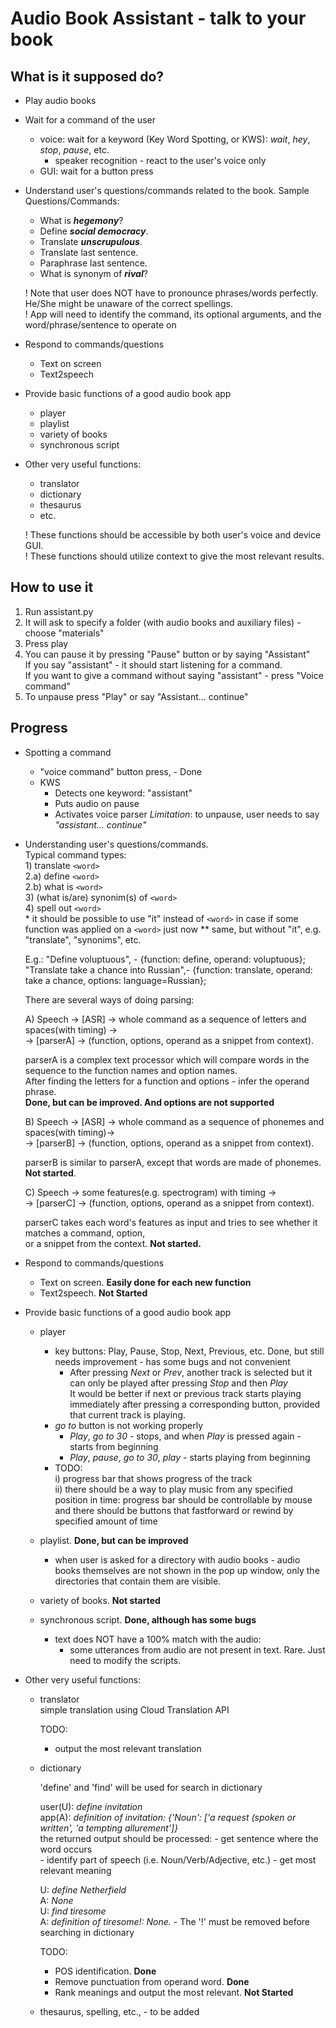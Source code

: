 # Audio Book Assistant - talk to your book

## What is it supposed do?
- Play audio books
- Wait for a command of the user
    - voice: wait for a keyword (Key Word Spotting, or KWS): *wait*, *hey*, *stop*, *pause*, etc.
        - speaker recognition - react to the user's voice only
    - GUI: wait for a button press
- Understand user's questions/commands related to the book. Sample Questions/Commands:
    - What is ***hegemony***?
    - Define ***social democracy***.
    - Translate ***unscrupulous***.
    - Translate last sentence.
    - Paraphrase last sentence.
    - What is synonym of ***rival***?  
    
    ! Note that user does NOT have to pronounce phrases/words perfectly. He/She might be unaware of the correct spellings.  
    ! App will need to identify the command, its optional arguments, and the word/phrase/sentence to operate on
    
- Respond to commands/questions
    - Text on screen
    - Text2speech

- Provide basic functions of a good audio book app
    - player
    - playlist
    - variety of books
    - synchronous script
    
- Other very useful functions:
    - translator
    - dictionary
    - thesaurus
    - etc.  
    
    ! These functions should be accessible by both user's voice and device GUI.  
    ! These functions should utilize context to give the most relevant results.  


## How to use it
1) Run assistant.py  
2) It will ask to specify a folder (with audio books and auxiliary files) -   
choose "materials"
3) Press play
4) You can pause it by pressing "Pause" button or by saying "Assistant"  
    If you say "assistant" - it should start listening for a command.  
    If you want to give a command without saying "assistant" - press "Voice command"
5) To unpause press "Play" or say "Assistant... continue"

## Progress

- Spotting a command
    - "voice command" button press, - Done
    - KWS
        - Detects one keyword: "assistant"
        - Puts audio on pause
        - Activates voice parser
        *Limitation*: to unpause, user needs to say *"assistant... continue"*

- Understanding user's questions/commands.  
    Typical command types:  
        1) translate `<word>`  
        2.a) define `<word>`  
        2.b) what is `<word>`  
        3) (what is/are) synonim(s) of `<word>`  
        4) spell out `<word>`  
        * it should be possible to use "it" instead of `<word>` in case if some function was applied on a `<word>` just now
        ** same, but without "it", e.g. "translate", "synonims", etc.

    E.g.: "Define voluptuous", - {function: define, operand: voluptuous};  
          "Translate take a chance into Russian",- {function: translate, operand: take a chance, options: language=Russian};  
    
    There are several ways of doing parsing:  
    
    A) Speech -> [ASR] -> whole command as a sequence of letters and spaces(with timing) ->  
    -> [parserA] -> (function, options, operand as a snippet from context).  
    
    parserA is a complex text processor which will compare words in the sequence to the function names and option names.  
    After finding the letters for a function and options - infer the operand phrase.  
    **Done, but can be improved. And options are not supported**
    
    B) Speech -> [ASR] -> whole command as a sequence of phonemes and spaces(with timing)->  
    -> [parserB] -> (function, options, operand as a snippet from context).  
    
    parserB is similar to parserA, except that words are made of phonemes.  
    **Not started**.  
    
    C) Speech -> some features(e.g. spectrogram) with timing ->  
    -> [parserC] -> (function, options, operand as a snippet from context).  
    
    parserC takes each word's features as input and tries to see whether it matches a command, option,  
    or a snippet from the context.
    **Not started.**  
    
- Respond to commands/questions
    - Text on screen. **Easily done for each new function**
    - Text2speech.  **Not Started**
    
- Provide basic functions of a good audio book app
    - player
        - key buttons: Play, Pause, Stop, Next, Previous, etc. Done, but still needs improvement - has some bugs and not convenient
            - After pressing *Next* or *Prev*, another track is selected but it can only be played after pressing *Stop* and then *Play*  
            It would be better if next or previous track starts playing immediately after pressing a corresponding button, provided that current track is playing.  
        - *go to* button is not working properly
            - *Play*, *go to 30* - stops, and when *Play* is pressed again - starts from beginning
            - *Play*, *pause*, *go to 30*, *play* - starts playing from beginning        
        - TODO:  
		    i) progress bar that shows progress of the track  
		    ii) there should be a way to play music from any specified position in time:
			progress bar should be controllable by mouse
			and there should be buttons that fastforward or rewind by specified amount of time   
        
    - playlist. **Done, but can be improved**
        - when user is asked for a directory with audio books - audio books themselves are not shown in the pop up window,
        only the directories that contain them are visible.
    - variety of books. **Not started**
    - synchronous script. **Done, although has some bugs**
        - text does NOT have a 100% match with the audio:
            - some utterances from audio are not present in text. Rare. Just need to modify the scripts.

- Other very useful functions:
    - translator  
        simple translation using Cloud Translation API  
       
        TODO:
        - output the most relevant translation
        
    - dictionary
    
        'define' and 'find' will be used for search in dictionary  
        
        user(U): *define invitation*  
        app(A): *definition of invitation: {'Noun': ['a request (spoken or written', 'a tempting allurement']}*  
            the returned output should be processed:
                - get sentence where the word occurs  
                - identify part of speech (i.e. Noun/Verb/Adjective, etc.)
                - get most relevant meaning
        
        U: *define Netherfield*  
        A: *None*  
        U: *find tiresome*  
        A: *definition of tiresome!: None.* - The '!' must be removed before searching in dictionary  
    
        TODO:  
        - POS identification. **Done**
        - Remove punctuation from operand word. **Done**
        - Rank meanings and output the most relevant. **Not Started**
        
    - thesaurus, spelling, etc., - to be added

